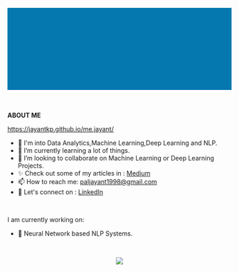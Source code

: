 ![jayant](jayant.gif)


<!-- [](https://komarev.com/ghpvc/?username=jayantkp&color=green&label=Visitors) -->
<br>

**ABOUT ME** <br>

https://jayantkp.github.io/me.jayant/

* 🔭 I'm into Data Analytics,Machine Learning,Deep Learning and NLP. <br>
* 👀 I’m currently learning a lot of things. <br>
* 👯 I’m looking to collaborate on Machine Learning or Deep Learning Projects. <br>
* ✨ Check out some of my articles in : <a href="https://jayant017.medium.com/" >Medium</a> <br> 
* 📫 How to reach me: <a href="mailto:paljayant1998@gmail.com">paljayant1998@gmail.com</a> <br>
* 💬 Let's connect on : <a href="https://www.linkedin.com/in/jayantakp/">LinkedIn </a> <br>
<br>

I am currently working on:
* 🌱 Neural Network based NLP Systems. <br>
<br>
<p align = "center">
   <img src = "https://github-readme-stats.vercel.app/api?username=jayantkp&show_icons=true&theme=radical" />
</p>
<!-- STREAK STATS
<p align = "center">
   <img src = "https://github-readme-streak-stats.herokuapp.com/?user=jayantkp&theme=onedark_duo" />
</p> -->

<!--
<div align="center">
  <div style="display: flex;">
    <img src="https://github-readme-stats.vercel.app/api/top-langs/?username=jayantapy&layout=compact&show_icons=true&title_color=ffffff&icon_color=34abeb&text_color=daf7dc&bg_color=151515" style="vertical-align: top;" />
    <img src="https://github-readme-stats.vercel.app/api?username=jayantapy&show_icons=true&title_color=ffffff&icon_color=34abeb&text_color=daf7dc&bg_color=151515" />
  </div>
</div>
-->
 <!---
Jayant017/Jayant017 is a ✨ special ✨ repository because its `README.md` (this file) appears on your GitHub profile.
You can click the Preview link to take a look at your changes.
--->
